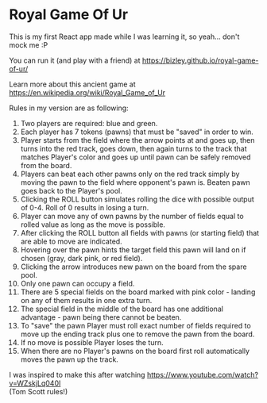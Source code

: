 # Royal Game Of Ur

This is my first React app made while I was learning it, so yeah... don't mock me :P

You can run it (and play with a friend) at https://bizley.github.io/royal-game-of-ur/

Learn more about this ancient game at https://en.wikipedia.org/wiki/Royal_Game_of_Ur

Rules in my version are as following:
1. Two players are required: blue and green.
2. Each player has 7 tokens (pawns) that must be "saved" in order to win.
3. Player starts from the field where the arrow points at and goes up, then turns into the red track, goes down, then 
   again turns to the track that matches Player's color and goes up until pawn can be safely removed from the board.
4. Players can beat each other pawns only on the red track simply by moving the pawn to the field where opponent's 
   pawn is. Beaten pawn goes back to the Player's pool.
5. Clicking the ROLL button simulates rolling the dice with possible output of 0-4. Roll of 0 results in losing a turn.
6. Player can move any of own pawns by the number of fields equal to rolled value as long as the move is possible.
7. After clicking the ROLL button all fields with pawns (or starting field) that are able to move are indicated.
8. Hovering over the pawn hints the target field this pawn will land on if chosen (gray, dark pink, or red field).
9. Clicking the arrow introduces new pawn on the board from the spare pool.
10. Only one pawn can occupy a field.
11. There are 5 special fields on the board marked with pink color - landing on any of them results in one extra turn.
12. The special field in the middle of the board has one additional advantage - pawn being there cannot be beaten.
13. To "save" the pawn Player must roll exact number of fields required to move up the ending track plus one to remove 
    the pawn from the board.
14. If no move is possible Player loses the turn.
15. When there are no Player's pawns on the board first roll automatically moves the pawn up the track.

I was inspired to make this after watching https://www.youtube.com/watch?v=WZskjLq040I  
(Tom Scott rules!) 

